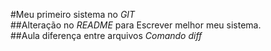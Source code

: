 #Meu primeiro sistema no *GIT*  
##Alteração no *README* para Escrever melhor meu sistema.   
##Aula diferença entre arquivos *Comando diff*